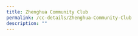 ```yaml
---
title: Zhenghua Community Club
permalink: /cc-details/Zhenghua-Community-Club
description: ""
---
```

